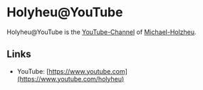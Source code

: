 # Holyheu@YouTube

Holyheu@YouTube is the [YouTube-Channel](190000003.md) of [Michael-Holzheu](0.md).

## Links

- YouTube: [https://www.youtube.com](https://www.youtube.com/holyheu)
